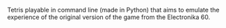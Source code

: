 Tetris playable in command line (made in Python) that aims to emulate the experience of the original version of the game from the Electronika 60. 
